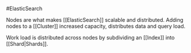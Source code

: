 #ElasticSearch

Nodes are what makes [[ElasticSearch]] scalable and distributed. Adding nodes to a [[Cluster]] increased capacity, distributes data and query load. 

Work load is distributed across nodes by subdividing an [[Index]] into [[Shard|Shards]]. 